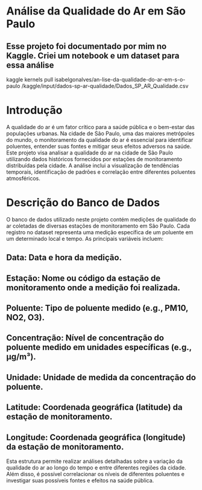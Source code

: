 # Análise da Qualidade do Ar em São Paulo

## Esse projeto foi documentado por mim no Kaggle. Criei um notebook e um dataset para essa análise
kaggle kernels pull isabelgonalves/an-lise-da-qualidade-do-ar-em-s-o-paulo
/kaggle/input/dados-sp-ar-qualidade/Dados_SP_AR_Qualidade.csv


# Introdução
A qualidade do ar é um fator crítico para a saúde pública e o bem-estar das populações urbanas. Na cidade de São Paulo, uma das maiores metrópoles do mundo, o monitoramento da qualidade do ar é essencial para identificar poluentes, entender suas fontes e mitigar seus efeitos adversos na saúde. Este projeto visa analisar a qualidade do ar na cidade de São Paulo utilizando dados históricos fornecidos por estações de monitoramento distribuídas pela cidade. A análise inclui a visualização de tendências temporais, identificação de padrões e correlação entre diferentes poluentes atmosféricos.

# Descrição do Banco de Dados

O banco de dados utilizado neste projeto contém medições de qualidade do ar coletadas de diversas estações de monitoramento em São Paulo. Cada registro no dataset representa uma medição específica de um poluente em um determinado local e tempo. As principais variáveis incluem:
## Data: Data e hora da medição.
## Estação: Nome ou código da estação de monitoramento onde a medição foi realizada.
## Poluente: Tipo de poluente medido (e.g., PM10, NO2, O3).
## Concentração: Nível de concentração do poluente medido em unidades específicas (e.g., µg/m³).
## Unidade: Unidade de medida da concentração do poluente.
## Latitude: Coordenada geográfica (latitude) da estação de monitoramento.
## Longitude: Coordenada geográfica (longitude) da estação de monitoramento.


Esta estrutura permite realizar análises detalhadas sobre a variação da qualidade do ar ao longo do tempo e entre diferentes regiões da cidade. Além disso, é possível correlacionar os níveis de diferentes poluentes e investigar suas possíveis fontes e efeitos na saúde pública.

